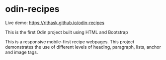 # odin-recipes

Live demo: https://rithask.github.io/odin-recipes

This is the first Odin project built using HTML and Bootstrap

This is a responsive mobile-first recipe webpages.
This project demonstrates the use of different levels of heading, paragraph, lists, anchor and image tags.